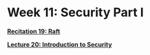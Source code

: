 # Week 11: Security Part I

[**Recitation 19: Raft**](Week%2011%20Security%20Part%20I%204a180653bff44c068665846a681d0ebd/Recitation%2019%20Raft%20661f864d814f4821b9d83743a3f407ba.md)

[**Lecture 20: Introduction to Security**](Week%2011%20Security%20Part%20I%204a180653bff44c068665846a681d0ebd/Lecture%2020%20Introduction%20to%20Security%20e9ec0d0406354978957073f927a5c718.md)